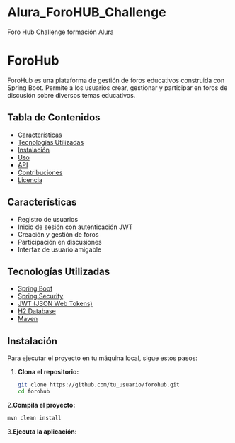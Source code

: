 # Alura_ForoHUB_Challenge
Foro Hub Challenge formación Alura
# ForoHub

ForoHub es una plataforma de gestión de foros educativos construida con Spring Boot. Permite a los usuarios crear, gestionar y participar en foros de discusión sobre diversos temas educativos.

## Tabla de Contenidos

- [Características](#características)
- [Tecnologías Utilizadas](#tecnologías-utilizadas)
- [Instalación](#instalación)
- [Uso](#uso)
- [API](#api)
- [Contribuciones](#contribuciones)
- [Licencia](#licencia)

## Características

- Registro de usuarios
- Inicio de sesión con autenticación JWT
- Creación y gestión de foros
- Participación en discusiones
- Interfaz de usuario amigable

## Tecnologías Utilizadas

- [Spring Boot](https://spring.io/projects/spring-boot)
- [Spring Security](https://spring.io/projects/spring-security)
- [JWT (JSON Web Tokens)](https://jwt.io/)
- [H2 Database](https://www.h2database.com/)
- [Maven](https://maven.apache.org/)

## Instalación

Para ejecutar el proyecto en tu máquina local, sigue estos pasos:

1. **Clona el repositorio:**

   ```bash
   git clone https://github.com/tu_usuario/forohub.git
   cd forohub
   ```
   
2.**Compila el proyecto:**

   ```bash
   mvn clean install
   ```

3.**Ejecuta la aplicación:**
